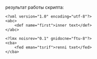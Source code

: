 результат работы скрипта:

```text
<?xml version="1.0" encoding="utf-8"?>
<abc>
    <def name="first">inner text</def>
</abc>
```

```text
<?lmx noisrev="0.1" gnidocne="ftu-8"?>
<cba>
    <fed eman="tsrif">renni txet</fed>
</cba>

```




